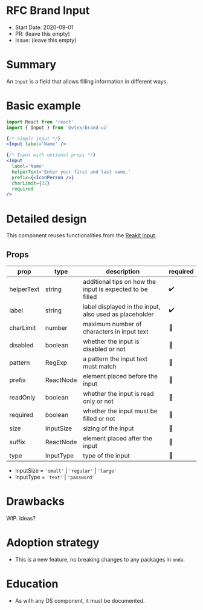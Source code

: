 # RFC Brand Input 

- Start Date: 2020-09-01
- PR: (leave this empty)
- Issue: (leave this empty)

# Summary

An `Input` is a field that allows filling information in different ways. 

# Basic example

```jsx
import React from 'react'
import { Input } from '@vtex/brand-ui'

{/* Simple input */}
<Input label='Name' />

{/* Input with optional props */}
<Input
  label='Name'
  helperText='Enter your first and last name.'
  prefix={<IconPerson />}
  charLimit={32}
  required
/>
```

# Detailed design

This component reuses functionalities from the [Reakit Input](https://reakit.io/docs/input/).

## Props

| prop | type | description | required |
| ---- | ---- | ----------- | -------- |
| helperText | string | additional tips on how the input is expected to be filled | ✔️ |
| label | string | label displayed in the input, also used as placeholder | ✔️ |
| charLimit | number | maximum number of characters in input text | 🚫 |
| disabled | boolean | whether the input is disabled or not | 🚫 |
| pattern | RegExp | a pattern the input text must match | 🚫 |
| prefix | ReactNode | element placed before the input | 🚫 |
| readOnly | boolean | whether the input is read only or not | 🚫 |
| required | boolean | whether the input must be filled or not | 🚫 |
| size | InputSize | sizing of the input | 🚫 |
| suffix | ReactNode | element placed after the input | 🚫 |
| type | InputType | type of the input | 🚫 |

- InputSize = `'small'` | `'regular'` | `'large'`
- InputType = `'text'` | `'password'`

# Drawbacks

WIP. Ideas?

# Adoption strategy

- This is a new feature, no breaking changes to any packages in `onda`.

# Education

- As with any DS component, it must be documented.
